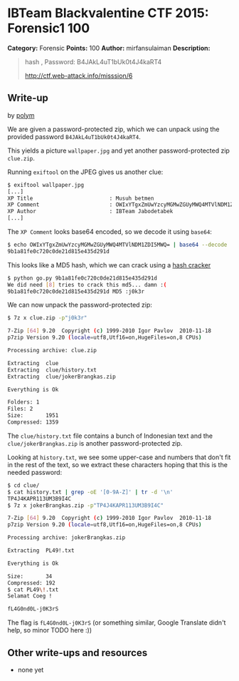 # IBTeam Blackvalentine CTF 2015: Forensic1 100

**Category:** Forensic
**Points:** 100
**Author:** mirfansulaiman
**Description:**

> hash , Password: B4JAkL4uT1bUk0t4J4kaRT4
>
> http://ctf.web-attack.info/misssion/6

## Write-up

by [polym](https://github.com/abpolym)

We are given a password-protected zip, which we can unpack using the provided password `B4JAkL4uT1bUk0t4J4kaRT4`.

This yields a picture `wallpaper.jpg` and yet another password-protected zip `clue.zip`.

Running `exiftool` on the JPEG gives us another clue:

```bash
$ exiftool wallpaper.jpg
[...]
XP Title                        : Musuh betmen
XP Comment                      : OWIxYTgxZmUwYzcyMGMwZGUyMWQ4MTVlNDM1ZDI5MWQ=
XP Author                       : IBTeam Jabodetabek
[...]
```

The `XP Comment` looks base64 encoded, so we decode it using `base64`:

```bash
$ echo OWIxYTgxZmUwYzcyMGMwZGUyMWQ4MTVlNDM1ZDI5MWQ= | base64 --decode
9b1a81fe0c720c0de21d815e435d291d
```

This looks like a MD5 hash, which we can crack using a [hash cracker](https://github.com/YASME-Tim/crypto-tools/tree/master/crackmd5)

```bash
$ python go.py 9b1a81fe0c720c0de21d815e435d291d
We did need [8] tries to crack this md5... damn :(
9b1a81fe0c720c0de21d815e435d291d MD5 :j0k3r
```

We can now unpack the password-protected zip:

```bash
$ 7z x clue.zip -p"j0k3r"

7-Zip [64] 9.20  Copyright (c) 1999-2010 Igor Pavlov  2010-11-18
p7zip Version 9.20 (locale=utf8,Utf16=on,HugeFiles=on,8 CPUs)

Processing archive: clue.zip

Extracting  clue
Extracting  clue/history.txt
Extracting  clue/jokerBrangkas.zip

Everything is Ok

Folders: 1
Files: 2
Size:       1951
Compressed: 1359
```

The `clue/history.txt` file contains a bunch of Indonesian text and the `clue/jokerBrangkas.zip` is another password-protected zip.

Looking at `history.txt`, we see some upper-case and numbers that don't fit in the rest of the text, so we extract these characters hoping that this is the needed password:

```bash
$ cd clue/
$ cat history.txt | grep -oE '[0-9A-Z]' | tr -d '\n'
TP4J4KAPR113UM3B9I4C
$ 7z x jokerBrangkas.zip -p"TP4J4KAPR113UM3B9I4C"

7-Zip [64] 9.20  Copyright (c) 1999-2010 Igor Pavlov  2010-11-18
p7zip Version 9.20 (locale=utf8,Utf16=on,HugeFiles=on,8 CPUs)

Processing archive: jokerBrangkas.zip

Extracting  PL49!.txt

Everything is Ok

Size:       34
Compressed: 192
$ cat PL49\!.txt 
Selamat Coeg !

fL4G0nd0L-j0K3rS
```

The flag is `fL4G0nd0L-j0K3rS` (or something similar, Google Translate didn't help, so minor TODO here :))

## Other write-ups and resources

* none yet
